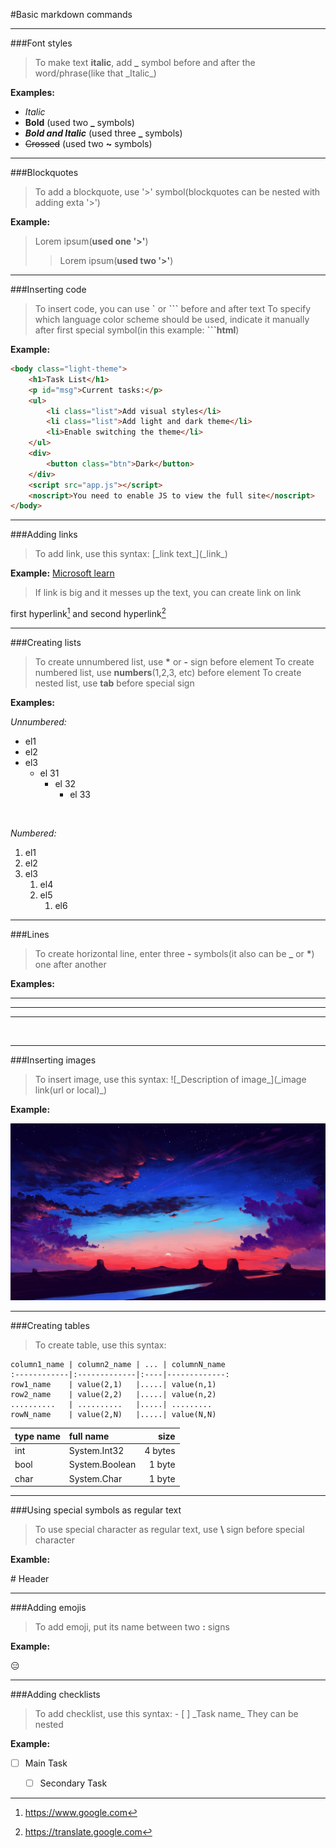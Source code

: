 #Basic markdown commands


---

###Font styles

>To make text __italic__, add __\___ symbol before and after the word/phrase(like that \_Italic\_)

__Examples:__

* _Italic_
* __Bold__ (used two __\___ symbols)
* ___Bold and Italic___ (used three __\___ symbols)
* ~~Crossed~~ (used two __~__ symbols)

---

###Blockquotes
>To add a blockquote, use '>' symbol(blockquotes can be nested with adding exta '>')

__Example:__
>Lorem ipsum(__used one '>'__)
>>Lorem ipsum(__used two '>'__)

---

###Inserting code

>To insert code, you can use __\`__ or __\```__ before and after text
To specify which language color scheme should be used, indicate it manually after first special symbol(in this example:     __```html__) 

__Example:__
```html
<body class="light-theme">
    <h1>Task List</h1>
    <p id="msg">Current tasks:</p>
    <ul>
        <li class="list">Add visual styles</li>
        <li class="list">Add light and dark theme</li>
        <li>Enable switching the theme</li>
    </ul>
    <div>
        <button class="btn">Dark</button>
    </div>
    <script src="app.js"></script>
    <noscript>You need to enable JS to view the full site</noscript>
</body>
```

---

###Adding links

>To add link, use this syntax: \[\_link text_](\_link_)

__Example:__
[Microsoft learn](https://learn.microsoft.com/)

>If link is big and it messes up the text, you can create link on link

first hyperlink[^1] and second hyperlink[^2] 

---

###Creating lists

>To create unnumbered list, use __*__ or __-__ sign before element
To create numbered list, use __numbers__(1,2,3, etc) before element
To create nested list, use __tab__ before special sign  


__Examples:__

_Unnumbered:_

* el1
* el2
* el3
    * el 31
        * el 32
            * el 33

<br>

_Numbered:_
1. el1
2. el2
3. el3
    1. el4
    2. el5
        1. el6
            
---
###Lines

>To create horizontal line, enter three __-__ symbols(it also can be __\___ or __*__) one after another

__Examples:__

---
___

***
<br>

---

###Inserting images

>To insert image, use this syntax: ![\_Description of image_](\_image link(url or local)_)


__Example:__

![inserting image](1.jpg)

---

###Creating tables

>To create table, use this syntax:
```
column1_name | column2_name | ... | columnN_name
:------------|:-------------|:----|-------------:
row1_name    | value(2,1)   |.....| value(n,1)
row2_name    | value(2,2)   |.....| value(n,2)
..........   | ..........   |.....| .........
rowN_name    | value(2,N)   |.....| value(N,N)
```

type name | full name     | size
:---------|:--------------|-----:
int       | System.Int32  |4 bytes
bool      | System.Boolean|1 byte
char      | System.Char   | 1 byte

---

###Using special symbols as regular text

>To use special character as regular text, use __\\__ sign before special character

__Examble:__

\# Header

---

###Adding emojis

>To add emoji, put its name between two __:__ signs

__Example:__

:expressionless:

---

###Adding checklists

>To add checklist, use this syntax: - [ ] \_Task name_
They can be nested

__Example:__
- [ ] Main Task
    - [ ] Secondary Task



[^1]: https://www.google.com
[^2]: https://translate.google.com